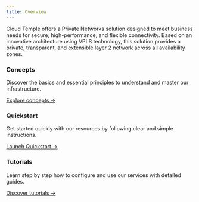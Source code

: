 ```yaml
---
title: Overview
---
```


Cloud Temple offers a Private Networks solution designed to meet business needs for secure, high-performance, and flexible connectivity. Based on an innovative architecture using VPLS technology, this solution provides a private, transparent, and extensible layer 2 network across all availability zones.

<div class="card-grid">
  <div class="card">
    <h3>Concepts</h3>
    <p>Discover the basics and essential principles to understand and master our infrastructure.</p>
    <a href="./private_network/concepts" class="card-link">Explore concepts &rarr;</a>
  </div>
  <div class="card">
    <h3>Quickstart</h3>
    <p>Get started quickly with our resources by following clear and simple instructions.</p>
    <a href="./private_network/quickstart" class="card-link">Launch Quickstart &rarr;</a>
  </div>
    <div class="card">
    <h3>Tutorials</h3>
    <p>Learn step by step how to configure and use our services with detailed guides.</p>
    <a href="./private_network/tutorials" class="card-link">Discover tutorials &rarr;</a>
  </div>
</div>
